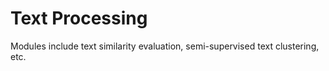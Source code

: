 # Text Processing

Modules include text similarity evaluation, semi-supervised text clustering, etc.